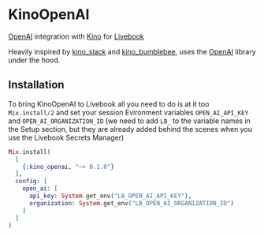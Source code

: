 # KinoOpenAI

[OpenAI](https://openai.com/api/) integration with [Kino](https://github.com/livebook-dev/kino)
for [Livebook](https://github.com/livebook-dev/livebook)

Heavily inspired by [kino_slack](https://github.com/livebook-dev/kino_slack) and [kino_bumblebee](https://github.com/livebook-dev/kino_bumblebee), uses the [OpenAI](https://github.com/hernanat/open_ai_ex) library under the hood.

## Installation

To bring KinoOpenAI to Livebook all you need to do is at it too `Mix.install/2` and set your session Evironment variables `OPEN_AI_API_KEY` and `OPEN_AI_ORGANIZATION_ID` (we need to add `LB_` to the variable names in the Setup section, but they are already added behind the scenes when you use the Livebook Secrets Manager)

```elixir
Mix.install(
  [
    {:kino_openai, "~> 0.1.0"}
  ],
  config: [
    open_ai: [
      api_key: System.get_env("LB_OPEN_AI_API_KEY"),
      organization: System.get_env("LB_OPEN_AI_ORGANIZATION_ID")
    ]
  ]
)
```